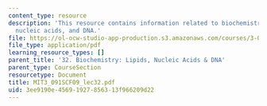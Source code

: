 ```yaml
---
content_type: resource
description: 'This resource contains information related to biochemistry: lipids,
  nucleic acids, and DNA.'
file: https://ol-ocw-studio-app-production.s3.amazonaws.com/courses/3-091sc-introduction-to-solid-state-chemistry-fall-2010/3ee9190e45691927856313f966209d22_MIT3_091SCF09_lec32.pdf
file_type: application/pdf
learning_resource_types: []
parent_title: '32. Biochemistry: Lipids, Nucleic Acids & DNA'
parent_type: CourseSection
resourcetype: Document
title: MIT3_091SCF09_lec32.pdf
uid: 3ee9190e-4569-1927-8563-13f966209d22
---
```

